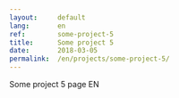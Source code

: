 ```yaml
---
layout:     default
lang:       en
ref:        some-project-5
title:      Some project 5
date:       2018-03-05
permalink:  /en/projects/some-project-5/
---
```


Some project 5 page EN
